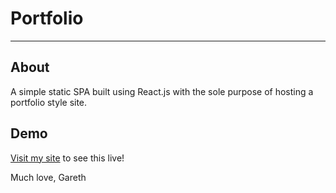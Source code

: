 # Portfolio
------------

## About
A simple static SPA built using React.js with the sole purpose of hosting a portfolio style site.

## Demo
[Visit my site](http://lowrie.io) to see this live!


Much love,
Gareth

